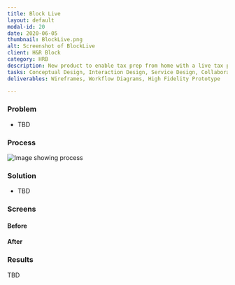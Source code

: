```yaml
---
title: Block Live
layout: default
modal-id: 20
date: 2020-06-05
thumbnail: BlockLive.png
alt: Screenshot of BlockLive
client: H&R Block
category: HRB
description: New product to enable tax prep from home with a live tax professional.
tasks: Conceptual Design, Interaction Design, Service Design, Collaboration with Visual Designers and Vendors, Prototyping
deliverables: Wireframes, Workflow Diagrams, High Fidelity Prototype

---
```

### Problem
* TBD

### Process
![Image showing process ](./img/portfolio/TBD)
### Solution
* TBD

### Screens
#### Before
#### After


### Results
TBD
